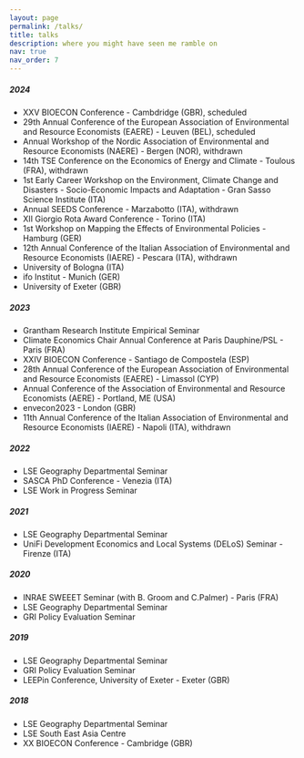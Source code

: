 ```yaml
---
layout: page
permalink: /talks/
title: talks
description: where you might have seen me ramble on  
nav: true
nav_order: 7
---
```


##### 2024

* XXV BIOECON Conference - Cambdridge (GBR), scheduled
* 29th Annual Conference of the European Association of Environmental and Resource Economists (EAERE) - Leuven (BEL), scheduled
* Annual Workshop of the Nordic Association of Environmental and Resource Economists (NAERE) - Bergen (NOR), withdrawn
* 14th TSE Conference on the Economics of Energy and Climate - Toulous (FRA), withdrawn
* 1st Early Career Workshop on the Environment, Climate Change and Disasters - Socio-Economic Impacts and Adaptation - Gran Sasso Science Institute (ITA)
* Annual SEEDS Conference - Marzabotto (ITA), withdrawn
* XII Giorgio Rota Award Conference - Torino (ITA)
* 1st Workshop on Mapping the Effects of Environmental Policies - Hamburg (GER)
* 12th Annual Conference of the Italian Association of Environmental and Resource Economists (IAERE) - Pescara (ITA), withdrawn
* University of Bologna (ITA)
* ifo Institut - Munich (GER)
* University of Exeter (GBR)

##### 2023

* Grantham Research Institute Empirical Seminar
* Climate Economics Chair Annual Conference at Paris Dauphine/PSL - Paris (FRA)
* XXIV BIOECON Conference - Santiago de Compostela (ESP)
* 28th Annual Conference of the European Association of Environmental and Resource Economists (EAERE) - Limassol (CYP)
* Annual Conference of the Association of Environmental and Resource Economists (AERE) - Portland, ME (USA)
* envecon2023 - London (GBR)
* 11th Annual Conference of the Italian Association of Environmental and Resource Economists (IAERE) - Napoli (ITA), withdrawn

##### 2022

* LSE Geography Departmental Seminar 
* SASCA PhD Conference - Venezia (ITA)
* LSE Work in Progress Seminar

##### 2021

* LSE Geography Departmental Seminar 
* UniFi Development Economics and Local Systems (DELoS) Seminar - Firenze (ITA)

##### 2020

* INRAE SWEEET Seminar (with B. Groom and C.Palmer) - Paris (FRA)
* LSE Geography Departmental Seminar 
* GRI Policy Evaluation Seminar

##### 2019

* LSE Geography Departmental Seminar 
* GRI Policy Evaluation Seminar
* LEEPin Conference, University of Exeter - Exeter (GBR)

##### 2018

* LSE Geography Departmental Seminar 
* LSE South East Asia Centre 
* XX BIOECON Conference - Cambridge (GBR)

